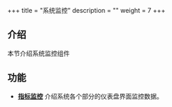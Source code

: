 +++
title = "系统监控"
description = ""
weight = 7
+++

## 介绍

本节介绍系统监控组件

## 功能
 - [**指标监控**](../system-monitoring/grafana) 介绍系统各个部分的仪表盘界面监控数据。

